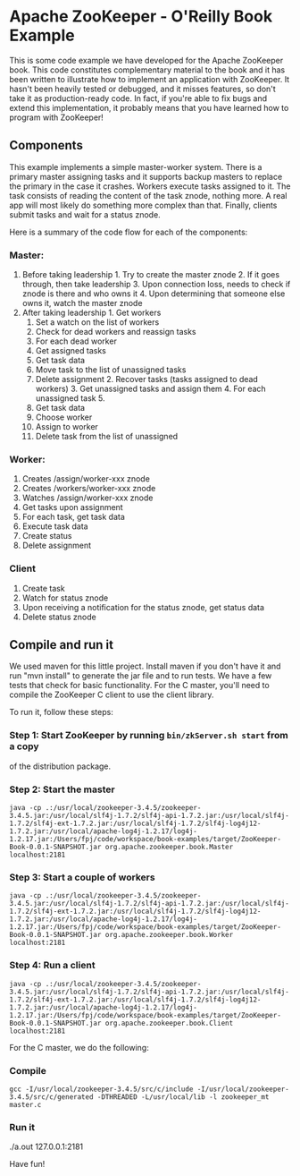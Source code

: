 # Apache ZooKeeper - O'Reilly Book Example

This is some code example we have developed for the Apache ZooKeeper book. 
This code constitutes complementary material to the book and it has been 
written to illustrate how to implement an application with ZooKeeper. It
hasn't been heavily tested or debugged, and it misses features, so don't 
take it as production-ready code. In fact, if you're able to fix bugs and
extend this implementation, it probably means that you have learned how
to program with ZooKeeper!


## Components

This example implements a simple master-worker system. There is a primary
master assigning tasks and it supports backup masters to replace the primary
in the case it crashes. Workers execute tasks assigned to it. The task
consists of reading the content of the task znode, nothing more. A real app
will most likely do something more complex than that. Finally, clients 
submit tasks and wait for a status znode.

Here is a summary of the code flow for each of the components:

### Master:

  1. Before taking leadership 
    1. Try to create the master znode
    2. If it goes through, then take leadership
    3. Upon connection loss, needs to check if znode is there and who owns it
    4. Upon determining that someone else owns it, watch the master znode
  2. After taking leadership 
    1. Get workers
      1. Set a watch on the list of workers
      2. Check for dead workers and reassign tasks
      3. For each dead worker
        1. Get assigned tasks
        2. Get task data
        3. Move task to the list of unassigned tasks
        4. Delete assignment
    2. Recover tasks (tasks assigned to dead workers)
    3. Get unassigned tasks and assign them
    4. For each unassigned task
    5. 
      1. Get task data
      2. Choose worker
      3. Assign to worker
      4. Delete task from the list of unassigned

### Worker:


  1. Creates /assign/worker-xxx znode
  2. Creates /workers/worker-xxx znode
  3. Watches /assign/worker-xxx znode
  4. Get tasks upon assignment
  5. For each task, get task data
  6. Execute task data
  7. Create status
  8. Delete assignment


### Client


  1. Create task
  2. Watch for status znode
  3. Upon receiving a notification for the status znode, get status data
  4. Delete status znode 


## Compile and run it

We used maven for this little project. Install maven if you don't have it
and run "mvn install" to generate the jar file and to run tests. We have a
few tests that check for basic functionality. For the C master, you'll need
to compile the ZooKeeper C client to use the client library.

To run it, follow these steps:

### Step 1: Start ZooKeeper by running `bin/zkServer.sh start` from a copy 
of the distribution package.

### Step 2: Start the master
```
java -cp .:/usr/local/zookeeper-3.4.5/zookeeper-3.4.5.jar:/usr/local/slf4j-1.7.2/slf4j-api-1.7.2.jar:/usr/local/slf4j-1.7.2/slf4j-ext-1.7.2.jar:/usr/local/slf4j-1.7.2/slf4j-log4j12-1.7.2.jar:/usr/local/apache-log4j-1.2.17/log4j-1.2.17.jar:/Users/fpj/code/workspace/book-examples/target/ZooKeeper-Book-0.0.1-SNAPSHOT.jar org.apache.zookeeper.book.Master localhost:2181
```

### Step 3: Start a couple of workers
```
java -cp .:/usr/local/zookeeper-3.4.5/zookeeper-3.4.5.jar:/usr/local/slf4j-1.7.2/slf4j-api-1.7.2.jar:/usr/local/slf4j-1.7.2/slf4j-ext-1.7.2.jar:/usr/local/slf4j-1.7.2/slf4j-log4j12-1.7.2.jar:/usr/local/apache-log4j-1.2.17/log4j-1.2.17.jar:/Users/fpj/code/workspace/book-examples/target/ZooKeeper-Book-0.0.1-SNAPSHOT.jar org.apache.zookeeper.book.Worker localhost:2181
```

### Step 4: Run a client
```
java -cp .:/usr/local/zookeeper-3.4.5/zookeeper-3.4.5.jar:/usr/local/slf4j-1.7.2/slf4j-api-1.7.2.jar:/usr/local/slf4j-1.7.2/slf4j-ext-1.7.2.jar:/usr/local/slf4j-1.7.2/slf4j-log4j12-1.7.2.jar:/usr/local/apache-log4j-1.2.17/log4j-1.2.17.jar:/Users/fpj/code/workspace/book-examples/target/ZooKeeper-Book-0.0.1-SNAPSHOT.jar org.apache.zookeeper.book.Client localhost:2181
```

For the C master, we do the following:

### Compile

```
gcc -I/usr/local/zookeeper-3.4.5/src/c/include -I/usr/local/zookeeper-3.4.5/src/c/generated -DTHREADED -L/usr/local/lib -l zookeeper_mt master.c
```
### Run it

./a.out 127.0.0.1:2181

Have fun!
